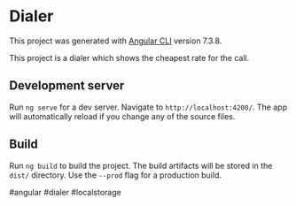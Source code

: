 # Dialer

This project was generated with [Angular CLI](https://github.com/angular/angular-cli) version 7.3.8.

This project is a dialer which shows the cheapest rate for the call.

## Development server

Run `ng serve` for a dev server. Navigate to `http://localhost:4200/`. The app will automatically reload if you change any of the source files.


## Build

Run `ng build` to build the project. The build artifacts will be stored in the `dist/` directory. Use the `--prod` flag for a production build.

#angular #dialer #localstorage

